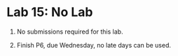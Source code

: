 # Lab 15: No Lab

1. No submissions required for this lab.

2. Finish P6, due Wednesday, no late days can be used.
